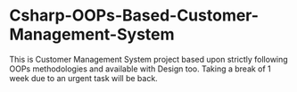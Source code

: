 # Csharp-OOPs-Based-Customer-Management-System
This is Customer Management System project based upon strictly following OOPs methodologies and available with Design too.
Taking a break of 1 week due to an urgent task will be back.

